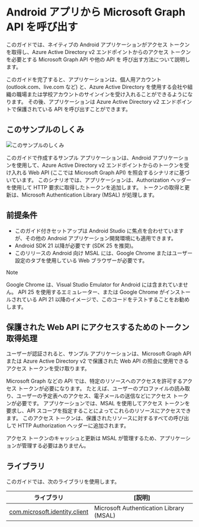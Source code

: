 
# <a name="call-the-microsoft-graph-api-from-an-android-app"></a>Android アプリから Microsoft Graph API を呼び出す

このガイドでは、ネイティブの Android アプリケーションがアクセス トークンを取得し、Azure Active Directory v2 エンドポイントからのアクセス トークンを必要とする Microsoft Graph API や他の API を 呼び出す方法について説明します。

このガイドを完了すると、アプリケーションは、個人用アカウント (outlook.com、live.com など) と、Azure Active Directory を使用する会社や組織の職場または学校アカウントのサインインを受け入れることができるようになります。 その後、アプリケーションは Azure Active Directory v2 エンドポイントで保護されている API を呼び出すことができます。  

## <a name="how-this-sample-works"></a>このサンプルのしくみ
![このサンプルのしくみ](media/active-directory-develop-guidedsetup-android-intro/android-intro.png)

このガイドで作成するサンプル アプリケーションは、Android アプリケーションを使用して、Azure Active Directory v2 エンドポイントからのトークンを受け入れる Web API (ここでは Microsoft Graph API) を照会するシナリオに基づいています。 このシナリオでは、アプリケーションは、Authorization ヘッダーを使用して HTTP 要求に取得したトークンを追加します。 トークンの取得と更新は、Microsoft Authentication Library (MSAL) が処理します。

## <a name="prerequisites"></a>前提条件
* このガイド付きセットアップは Android Studio に焦点を合わせていますが、その他の Android アプリケーション開発環境にも適用できます。 
* Android SDK 21 以降が必要です (SDK 25 を推奨)。
* このリリースの Android 向け MSAL には、Google Chrome またはユーザー設定のタブを使用している Web ブラウザーが必要です。

> [!NOTE]
> Google Chrome は、Visual Studio Emulator for Android には含まれていません。 API 25 を使用するエミュレーター、または Google Chrome がインストールされている API 21 以降のイメージで、このコードをテストすることをお勧めします。

## <a name="handling-token-acquisition-for-accessing-protected-web-apis"></a>保護された Web API にアクセスするためのトークン取得処理

ユーザーが認証されると、サンプル アプリケーションは、Microsoft Graph API または Azure Active Directory v2 で保護された Web API の照会に使用できるアクセス トークンを受け取ります。

Microsoft Graph などの API では、特定のリソースへのアクセスを許可するアクセス トークンが必要になります。 たとえば、ユーザーのプロファイルの読み取り、ユーザーの予定表へのアクセス、電子メールの送信などにアクセス トークンが必要です。 アプリケーションでは、MSAL を使用してアクセス トークンを要求し、API スコープを指定することによってこれらのリソースにアクセスできます。 このアクセス トークンは、保護されたリソースに対するすべての呼び出しで HTTP Authorization ヘッダーに追加されます。 

アクセス トークンのキャッシュと更新は MSAL が管理するため、アプリケーションが管理する必要はありません。

## <a name="libraries"></a>ライブラリ

このガイドでは、次のライブラリを使用します。

|ライブラリ|[説明]|
|---|---|
|[com.microsoft.identity.client](http://javadoc.io/doc/com.microsoft.identity.client/msal)|Microsoft Authentication Library (MSAL)|
